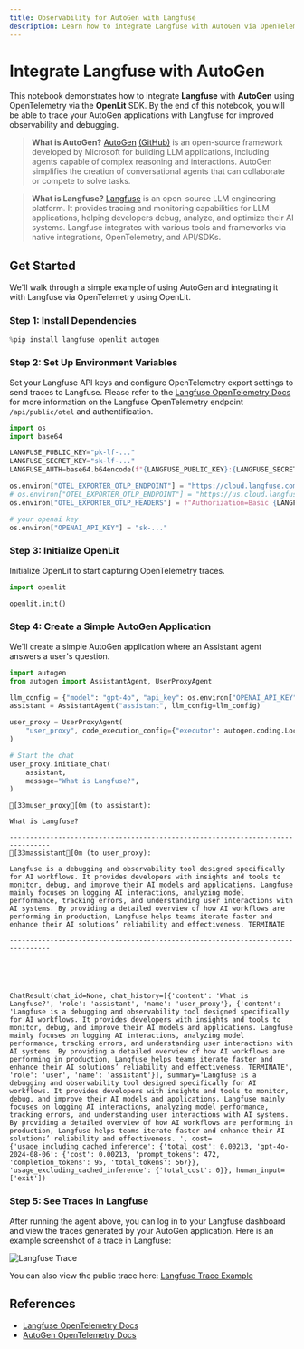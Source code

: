 ```yaml
---
title: Observability for AutoGen with Langfuse
description: Learn how to integrate Langfuse with AutoGen via OpenTelemetry using OpenLit
---
```


# Integrate Langfuse with AutoGen

This notebook demonstrates how to integrate **Langfuse** with **AutoGen** using OpenTelemetry via the **OpenLit** SDK. By the end of this notebook, you will be able to trace your AutoGen applications with Langfuse for improved observability and debugging.

> **What is AutoGen?** [AutoGen](https://microsoft.github.io/autogen/stable/) [(GitHub)](https://github.com/microsoft/autogen) is an open-source framework developed by Microsoft for building LLM applications, including agents capable of complex reasoning and interactions. AutoGen simplifies the creation of conversational agents that can collaborate or compete to solve tasks.

> **What is Langfuse?** [Langfuse](https://langfuse.com) is an open-source LLM engineering platform. It provides tracing and monitoring capabilities for LLM applications, helping developers debug, analyze, and optimize their AI systems. Langfuse integrates with various tools and frameworks via native integrations, OpenTelemetry, and API/SDKs.

## Get Started

We'll walk through a simple example of using AutoGen and integrating it with Langfuse via OpenTelemetry using OpenLit.

### Step 1: Install Dependencies



```python
%pip install langfuse openlit autogen
```

### Step 2: Set Up Environment Variables

Set your Langfuse API keys and configure OpenTelemetry export settings to send traces to Langfuse. Please refer to the [Langfuse OpenTelemetry Docs](https://langfuse.com/docs/opentelemetry/get-started) for more information on the Langfuse OpenTelemetry endpoint `/api/public/otel` and authentification.


```python
import os
import base64

LANGFUSE_PUBLIC_KEY="pk-lf-..."
LANGFUSE_SECRET_KEY="sk-lf-..."
LANGFUSE_AUTH=base64.b64encode(f"{LANGFUSE_PUBLIC_KEY}:{LANGFUSE_SECRET_KEY}".encode()).decode()

os.environ["OTEL_EXPORTER_OTLP_ENDPOINT"] = "https://cloud.langfuse.com/api/public/otel" # EU data region
# os.environ["OTEL_EXPORTER_OTLP_ENDPOINT"] = "https://us.cloud.langfuse.com/api/public/otel" # US data region
os.environ["OTEL_EXPORTER_OTLP_HEADERS"] = f"Authorization=Basic {LANGFUSE_AUTH}"

# your openai key
os.environ["OPENAI_API_KEY"] = "sk-..."
```

### Step 3: Initialize OpenLit

Initialize OpenLit to start capturing OpenTelemetry traces.


```python
import openlit

openlit.init()
```

### Step 4: Create a Simple AutoGen Application

We'll create a simple AutoGen application where an Assistant agent answers a user's question.


```python
import autogen
from autogen import AssistantAgent, UserProxyAgent

llm_config = {"model": "gpt-4o", "api_key": os.environ["OPENAI_API_KEY"]}
assistant = AssistantAgent("assistant", llm_config=llm_config)

user_proxy = UserProxyAgent(
    "user_proxy", code_execution_config={"executor": autogen.coding.LocalCommandLineCodeExecutor(work_dir="coding")}
)

# Start the chat
user_proxy.initiate_chat(
    assistant,
    message="What is Langfuse?",
)

```

    [33muser_proxy[0m (to assistant):
    
    What is Langfuse?
    
    --------------------------------------------------------------------------------
    [33massistant[0m (to user_proxy):
    
    Langfuse is a debugging and observability tool designed specifically for AI workflows. It provides developers with insights and tools to monitor, debug, and improve their AI models and applications. Langfuse mainly focuses on logging AI interactions, analyzing model performance, tracking errors, and understanding user interactions with AI systems. By providing a detailed overview of how AI workflows are performing in production, Langfuse helps teams iterate faster and enhance their AI solutions’ reliability and effectiveness. TERMINATE
    
    --------------------------------------------------------------------------------





    ChatResult(chat_id=None, chat_history=[{'content': 'What is Langfuse?', 'role': 'assistant', 'name': 'user_proxy'}, {'content': 'Langfuse is a debugging and observability tool designed specifically for AI workflows. It provides developers with insights and tools to monitor, debug, and improve their AI models and applications. Langfuse mainly focuses on logging AI interactions, analyzing model performance, tracking errors, and understanding user interactions with AI systems. By providing a detailed overview of how AI workflows are performing in production, Langfuse helps teams iterate faster and enhance their AI solutions’ reliability and effectiveness. TERMINATE', 'role': 'user', 'name': 'assistant'}], summary='Langfuse is a debugging and observability tool designed specifically for AI workflows. It provides developers with insights and tools to monitor, debug, and improve their AI models and applications. Langfuse mainly focuses on logging AI interactions, analyzing model performance, tracking errors, and understanding user interactions with AI systems. By providing a detailed overview of how AI workflows are performing in production, Langfuse helps teams iterate faster and enhance their AI solutions’ reliability and effectiveness. ', cost={'usage_including_cached_inference': {'total_cost': 0.00213, 'gpt-4o-2024-08-06': {'cost': 0.00213, 'prompt_tokens': 472, 'completion_tokens': 95, 'total_tokens': 567}}, 'usage_excluding_cached_inference': {'total_cost': 0}}, human_input=['exit'])




### Step 5: See Traces in Langfuse

After running the agent above, you can log in to your Langfuse dashboard and view the traces generated by your AutoGen application. Here is an example screenshot of a trace in Langfuse:

![Langfuse Trace](https://langfuse.com/images/cookbook/integration-autogen/autogen-example-trace.png)

You can also view the public trace here: [Langfuse Trace Example](https://cloud.langfuse.com/project/cloramnkj0002jz088vzn1ja4/traces/df850ab499107d4348584cf5933baabd?timestamp=2025-02-04T16%3A55%3A51.660Z&observation=286c648acb0105c2)

## References

- [Langfuse OpenTelemetry Docs](https://langfuse.com/docs/opentelemetry/get-started)
- [AutoGen OpenTelemetry Docs](https://microsoft.github.io/autogen/dev//user-guide/core-user-guide/framework/telemetry.html)




